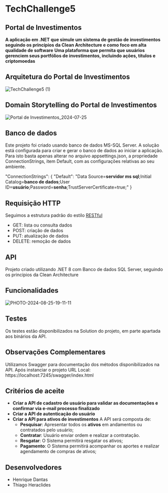 # TechChallenge5

## Portal de Investimentos
**A aplicação em .NET que simule um sistema de gestão de investimentos seguindo os princípios da Clean Architecture e como foco em alta qualidade de software**
**Uma plataforma que permita que usuários gerenciem seus portfólios de investimentos, incluindo ações, títulos e criptomoedas**



## Arquitetura do Portal de Investimentos
![TechChallenge5 (1)](https://github.com/user-attachments/assets/9785952d-ccff-4847-aa32-e2b394396c1a)


## Domain Storytelling do Portal de Investimentos
![Portal de Investimentos_2024-07-25](https://github.com/user-attachments/assets/07b4f111-28b6-4de0-a78a-9203ff59d741)



## Banco de dados

Este projeto foi criado usando banco de dados MS-SQL Server.
A solução está configurada para criar e gerar o banco de dados ao iniciar a aplicação. Para isto basta apenas alterar no arquivo appsettings.json, a propriedade ConnectionStrings, item Default, com as configurações relativas ao seu ambiente.

"ConnectionStrings": {
  "Default": "Data Source=**servidor ms sql**;Initial Catalog=**banco de dados**;User ID=**usuário**;Password=**senha**;TrustServerCertificate=true;" 
}

## Requisição HTTP
 
Seguimos a estrutura padrão do estilo [RESTful](https://en.wikipedia.org/wiki/Representational_state_transfer)
 
- GET: lista ou consulta dados
- POST: criação de dados
- PUT: atualização de dados
- DELETE: remoção de dados

## API

Projeto criado utilizando .NET 8 com Banco de dados SQL Server, seguindo os princípios da Clean Architecture

## Funcionalidades

![PHOTO-2024-08-25-19-11-11](https://github.com/user-attachments/assets/427d5369-6d61-4ffc-84a5-f0a8f6193be7)


## Testes
Os testes estão disponibilizados na Solution do projeto, em parte apartada aos binários da API.


## Observações Complementares

Utilizamos Swagger para documentação dos métodos disponibilizados na API.
Após instanciar o projeto URL Local: https://localhost:7245/swagger/index.html


## Critérios de aceite

- **Criar a API de cadastro de usuário para validar as documentações e confirmar via e-mail processo finalizado**
- **Criar a API de autenticação do usuário**
- **Criar a API para ativos de investimentos**
A API será composta de:
  - **Pesquisar**: Apresentar todos os **ativos** em andamentos ou contratados pelo usuário;
  - **Contratar**: Usuário enviar ordem e realizar a contratação.
  - **Resgatar**: O Sistema permitirá resgatar os ativos;
  - **Pagamento**: O Sistema permitirá acompanhar os aportes e realizar agendamento de compras de ativos;
 

## Desenvolvedores
- Henrique Dantas
- Thiago Heraclides

